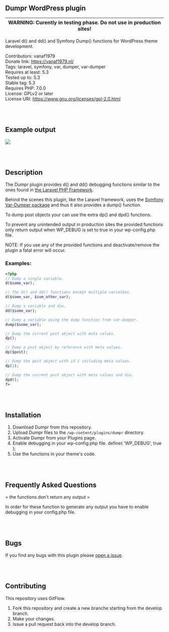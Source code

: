## Dumpr WordPress plugin

| WARNING: Curently in testing phase. Do not use in production sites! |
| --- |
  
Laravel d() and dd() and Symfony Dump() functions for WordPress theme development.

Contributors: vanaf1979  
Donate link: https://vanaf1979.nl/  
Tags: laravel, symfony, var, dumper, var-dumper  
Requires at least: 5.3  
Tested up to: 5.3  
Stable tag: 5.3  
Requires PHP: 7.0.0  
License: GPLv2 or later  
License URI: https://www.gnu.org/licenses/gpl-2.0.html  

<br/><br/>
## Example output
<p align="left">
 <img src="https://i.postimg.cc/1ztwLQd8/dumpr.png">
</p>

<br/><br/>
## Description

The Dumpr plugin provides d() and dd() debugging functions similar to the ones found in [the Laravel PHP Framework](https://nl.wordpress.org/plugins/dumpr/).

Behind the scenes this plugin, like the Laravel framework, uses the [Symfony Var-Dumper package](https://symfony.com/components/VarDumper) and thus it also provides a dump() function.

To dump post objects your can use the extra dp() and dpd() functions.

To prevent any unintended output in production sites the provided functions only return output when WP_DEBUG is set to true in your wp-config.php file.

NOTE: If you use any of the provided functions and deactivate/remove the plugin a fatal error will occur.

### Examples:

```php
<?php 
// Dump a single variable.
d($some_var);

// The d() and dd() functions except multiple varialbes.
d($some_var, $som_other_var);

// Dump a variable and die.
dd($some_var);

// Dump a variable using the dump function from var-dumper.
dump($some_var);

// Dump the current post object with meta values.
dp();

// Dump a post object by reference with meta values.
dp($post);

// Dump the post object with id 1 including meta values.
dp(1);

// Dump the current post object with meta values and die.
dpd(); 
?>
```

<br/><br/>
## Installation
1. Download Dumpr from this repository.
2. Upload Dumpr files to the `/wp-content/plugins/dumpr` directory.
3. Activate Dumpr from your Plugins page.
4. Enable debugging in your wp-config.php file. define( 'WP_DEBUG', true );
5. Use the functions in your theme's code.


<br/><br/>
## Frequently Asked Questions

= the functions don't return any output =

In order for these function to generate any output you have to enable debugging in your config.php file.

<br/><br/>
## Bugs
If you find any bugs with this plugin please [open a issue](https://github.com/vanaf1979/dumpr/issues/new).


<br/><br/>
## Contributing
This repository uses GitFlow.
1. Fork this repository and create a new branche starting from the develop branch.
2. Make your changes.
3. Issue a pull request back into the develop branch.